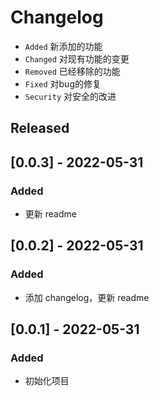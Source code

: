# Changelog

- `Added` 新添加的功能
- `Changed` 对现有功能的变更
- `Removed` 已经移除的功能
- `Fixed` 对bug的修复
- `Security` 对安全的改进

## Released

## [0.0.3] - 2022-05-31

### Added

- 更新 readme


## [0.0.2] - 2022-05-31

### Added

- 添加 changelog，更新 readme


## [0.0.1] - 2022-05-31

### Added

- 初始化项目
